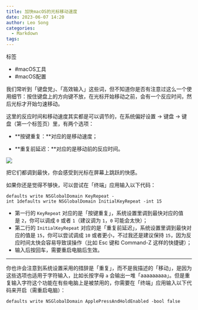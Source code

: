 ```yaml
---
title: 加快macOS的光标移动速度
date: 2023-06-07 14:20
author: Leo Song
categories:
  - Markdown
tags:
---
```


标签

- #macOS工具 
- #macOS配置 

我们常听到「键盘党」、「高效输入」这些词，但不知道你是否有注意过这么一个使用细节：按住键盘上的方向键不放，在光标开始移动之前，会有一个反应时间，然后光标才开始匀速移动。

这里的反应时间和移动速度其实都是可以调节的，在系统偏好设置 -> 键盘 -> 键盘（第一个标签页）里，有两个选项：

- **按键重复：**对应的是移动速度；  
    
- **重复前延迟：**对应的是移动前的反应时间。

![](https://cdn.sspai.com/2017/03/20/8c63ccfb403f34c52e01ba490305066e.jpeg?imageView2/2/w/1120/q/90/interlace/1/ignore-error/1)

把它们都调到最快，你会感受到光标在屏幕上跳跃的快感。

如果你还是觉得不够快，可以尝试在「终端」应用输入以下代码：

```
defaults write NSGlobalDomain KeyRepeat -int 1defaults write NSGlobalDomain InitialKeyRepeat -int 15
```

- 第一行的 `KeyRepeat` 对应的是「按键重复」，系统设置里调到最快对应的值是 `2`，你可以调成 `0` 或者 `1`（建议调为 `1`，`0` 可能会太快）；
- 第二行的 `InitialKeyRepeat` 对应的是「重复前延迟」，系统设置里调到最快对应的值是 `15`，你可以尝试调成 `10` 或者更小，不过我还是建议保持 `15`，因为反应时间太快会容易导致误操作（比如 Esc 键和 Command-Z 这样的快捷键）；
- 输入后按回车，需要重启电脑后生效。

---

你也许会注意到系统设置采用的措辞是「重复」，而不是我描述的「移动」，是因为这些选项也适用于字符输入，比如长按字母 `a` 会输出一堆「aaaaaaaaa」。但是重复输入字符这个功能在有些电脑上是被禁用的，你需要在「终端」应用输入以下代码来开启（需重启电脑）：

```
defaults write NSGlobalDomain ApplePressAndHoldEnabled -bool false
```